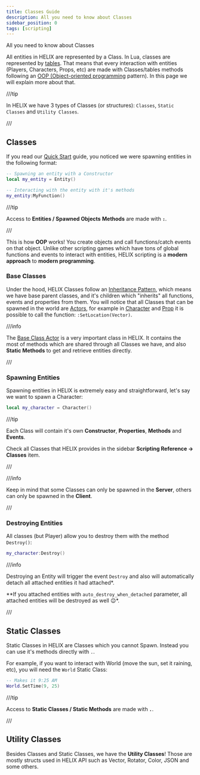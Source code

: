 ```yaml
---
title: Classes Guide
description: All you need to know about Classes
sidebar_position: 0
tags: [scripting]
---
```



All you need to know about Classes

All entities in HELIX are represented by a Class. In Lua, classes are represented by [tables](/scripting-reference/glossary/basic-types.md#table). That means that every interaction with entities (Players, Characters, Props, etc) are made with Classes/tables methods following an [OOP \(Object-oriented programming](https://en.wikipedia.org/wiki/Object-oriented_programming) pattern\). In this page we will explain more about that.

///tip

In HELIX we have 3 types of Classes (or structures): `Classes`, `Static Classes` and `Utility Classes`.

///


## Classes

If you read our [Quick Start](/getting-started/quick-start.mdx) guide, you noticed we were spawning entities in the following format:

```lua
-- Spawning an entity with a Constructor
local my_entity = Entity()

-- Interacting with the entity with it's methods
my_entity:MyFunction()
```

///tip

Access to **Entities / Spawned Objects** **Methods** are made with **`:`**.

///

This is how **OOP** works! You create objects and call functions/catch events on that object. Unlike other scripting games which have tons of global functions and events to interact with entities, HELIX scripting is a **modern approach** to **modern programming**.


### Base Classes

Under the hood, HELIX Classes follow an [Inheritance Pattern](https://en.wikipedia.org/wiki/Inheritance_%28object-oriented_programming%29), which means we have base parent classes, and it's children which "inherits" all functions, events and properties from them. You will notice that all Classes that can be spawned in the world are [Actors](/scripting-reference/classes/base-classes/actor.mdx), for example in [Character](/scripting-reference/classes/character.mdx) and [Prop](/scripting-reference/classes/prop.mdx) it is possible to call the function: `:SetLocation(Vector)`.

///info

The [Base Class Actor](/scripting-reference/classes/base-classes/actor.mdx) is a very important class in HELIX. It contains the most of methods which are shared through all Classes we have, and also **Static Methods** to get and retrieve entities directly.

///


### Spawning Entities

Spawning entities in HELIX is extremely easy and straightforward, let's say we want to spawn a Character:

```lua title="Server/Index.lua"
local my_character = Character()
```

///tip

Each Class will contain it's own **Constructor**, **Properties**, **Methods** and **Events**.

Check all Classes that HELIX provides in the sidebar **Scripting Reference -> Classes** item.

///

///info

Keep in mind that some Classes can only be spawned in the **Server**, others can only be spawned in the **Client**.

///


### Destroying Entities

All classes \(but Player\) allow you to destroy them with the method `Destroy()`:

```lua title="Server/Index.lua"
my_character:Destroy()
```

///info

Destroying an Entity will trigger the event `Destroy` and also will automatically detach all attached entities it had attached*.

**If you attached entities with `auto_destroy_when_detached` parameter, all attached entities will be destroyed as well 😉*.

///


## Static Classes

Static Classes in HELIX are Classes which you cannot Spawn. Instead you can use it's methods directly with `.`.

For example, if you want to interact with World \(move the sun, set it raining, etc\), you will need the `World` Static Class:

```lua title="Client/Index.lua"
-- Makes it 9:25 AM
World.SetTime(9, 25)
```

///tip

Access to **Static Classes / Static Methods** are made with **`.`**.

///


## Utility Classes

Besides Classes and Static Classes, we have the **Utility Classes**! Those are mostly structs used in HELIX API such as Vector, Rotator, Color, JSON and some others.
